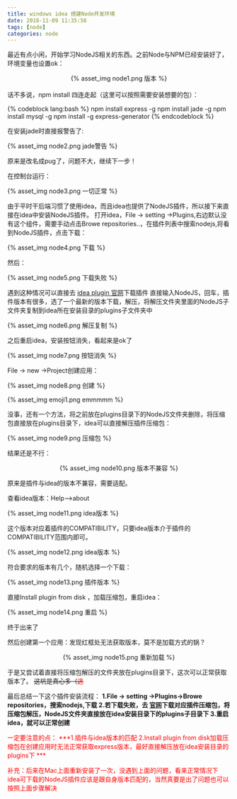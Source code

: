 ```yaml
---
title: windows idea 搭建Node开发环境
date: 2018-11-09 11:35:58
tags: [node]
categories: node
---
```


最近有点小闲，开始学习NodeJS相关的东西。之前Node与NPM已经安装好了，环境变量也设置ok：

<div align=center>{% asset_img node1.png 版本 %}</div>
<br/>
话不多说，npm install 四连走起（这里可以按照需要安装想要的包）：

{% codeblock  lang:bash  %}
npm install express -g 
npm install jade -g
npm install mysql -g
npm install -g express-generator
{% endcodeblock %}

在安装jade时直接报警告了:

{% asset_img node2.png jade警告 %}

原来是改名成pug了，问题不大，继续下一步！  

在控制台运行：

{% asset_img node3.png 一切正常 %}

由于平时干后端习惯了使用idea，而且idea也提供了NodeJS插件，所以接下来直接在idea中安装NodeJS插件。
打开idea，File -> setting ->Plugins,右边默认没有这个组件，需要手动点击Browe repositories..，在插件列表中搜索nodejs,将看到NodeJS插件，点击下载：

{% asset_img node4.png 下载 %}

然后：

{% asset_img node5.png 下载失败 %}

遇到这种情况可以直接去 [idea plugin 官网](https://plugins.jetbrains.com/)下载插件
直接输入NodeJS，回车，插件版本有很多，选了一个最新的版本下载，解压，将解压文件夹里面的NodeJS子文件夹复制到idea所在安装目录的plugins子文件夹中

{% asset_img node6.png 解压复制 %}
  
  
之后重启idea，安装按钮消失，看起来是ok了
  
  
{% asset_img node7.png 按钮消失 %}

File -> new ->Project创建应用：

{% asset_img node8.png 创建 %}

{% asset_img emoji1.png emmmmm %}

没事，还有一个方法，将之前放在plugins目录下的NodeJS文件夹删除，将压缩包直接放在plugins目录下，idea可以直接解压插件压缩包：

{% asset_img node9.png 压缩包 %}

结果还是不行：

<div align=center>{% asset_img node10.png 版本不兼容 %}</div>

原来是插件与idea的版本不兼容，需要适配。

查看idea版本：Help-->about

{% asset_img node11.png idea版本 %}

这个版本对应着插件的COMPATIBILITY，只要idea版本介于插件的COMPATIBILITY范围内即可。

{% asset_img node12.png idea版本 %}

符合要求的版本有几个，随机选择一个下载：

{% asset_img node13.png 插件版本 %}

直接Install plugin from disk ，加载压缩包，重启idea：

{% asset_img node14.png 重启 %}

终于出来了

然后创建第一个应用：发现红框处无法获取版本，莫不是加载方式的锅？

<div align=center>{% asset_img node15.png 重新加载 %}</div>

于是又尝试着直接将压缩包解压的文件夹放在plugins目录下，这次可以正常获取版本了。 ~~这坑是真心多（<font color=red>逃</font>~~

最后总结一下这个插件安装流程：
**1.File -> setting ->Plugins->Browe repositories，搜索nodejs,下载
2.若下载失败，去 [官网](https://plugins.jetbrains.com/)下载对应插件压缩包，将压缩包解压，NodeJS文件夹直接放在idea安装目录下的plugins子目录下
3.重启idea，就可以正常创建**      

<font color=red>
一定要注意的点：
***1.插件与idea版本的匹配
2.Install plugin from disk加载压缩包在创建应用时无法正常获取express版本，最好直接解压放在idea安装目录的plugins下  
***

补充：后来在Mac上面重新安装了一次，没遇到上面的问题，看来正常情况下idea可下载的NodeJS插件应该是跟自身版本匹配的，当然真要是出了问题也可以按照上面步骤解决
</font>

